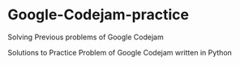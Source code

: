 # Google-Codejam-practice
Solving Previous problems of Google Codejam

Solutions to Practice Problem of Google Codejam written in Python 
